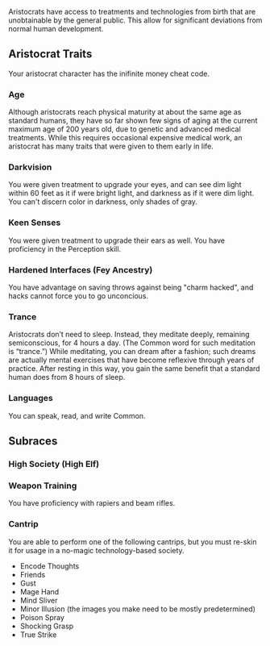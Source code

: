 Aristocrats have access to treatments and technologies from birth that are unobtainable by the general public.  This allow for significant deviations from normal human development.
## Aristocrat Traits
Your aristocrat character has the inifinite money cheat code.

### Age
Although aristocrats reach physical maturity at about the same age as standard humans, they have so far shown few signs of aging at the current maximum age of 200 years old, due to genetic and advanced medical treatments.  While this requires occasional expensive medical work, an aristocrat has many traits that were given to them early in life.

### Darkvision
You were given treatment to upgrade your eyes, and can see dim light within 60 feet as it if were bright light, and darkness as if it were dim light.  You can't discern color in darkness, only shades of gray.

### Keen Senses
You were given treatment to upgrade their ears as well.  You have proficiency in the Perception skill.

### Hardened Interfaces (Fey Ancestry)
You have advantage on saving throws against being "charm hacked", and hacks cannot force you to go unconcious.

### Trance
Aristocrats don’t need to sleep. Instead, they meditate deeply, remaining semiconscious, for 4 hours a day. (The Common word for such meditation is “trance.”) While meditating, you can dream after a fashion; such dreams are actually mental exercises that have become reflexive through years of practice. After resting in this way, you gain the same benefit that a standard human does from 8 hours of sleep.

### Languages
You can speak, read, and write Common.

## Subraces

### High Society (High Elf)

### Weapon Training
You have proficiency with rapiers and beam rifles.

### Cantrip
You are able to perform one of the following cantrips, but you must re-skin it for usage in a no-magic technology-based society.

* Encode Thoughts
* Friends
* Gust
* Mage Hand
* Mind Sliver
* Minor Illusion (the images you make need to be mostly predetermined)
* Poison Spray
* Shocking Grasp
* True Strike